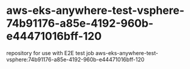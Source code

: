 # aws-eks-anywhere-test-vsphere-74b91176-a85e-4192-960b-e44471016bff-120
repository for use with E2E test job aws-eks-anywhere-test-vsphere:74b91176-a85e-4192-960b-e44471016bff-120
